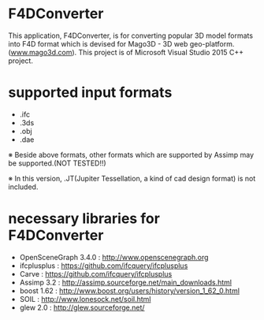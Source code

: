 # F4DConverter
This application, F4DConverter, is for converting popular 3D model formats into F4D format
which is devised for Mago3D - 3D web geo-platform. (www.mago3d.com).
This project is of Microsoft Visual Studio 2015 C++ project.

# supported input formats

- .ifc
- .3ds
- .obj
- .dae

※ Beside above formats, other formats which are supported by Assimp may be supported.(NOT TESTED!!)

※ In this version, .JT(Jupiter Tessellation, a kind of cad design format) is not included.

# necessary libraries for F4DConverter

- OpenSceneGraph 3.4.0 : http://www.openscenegraph.org
- ifcplusplus : https://github.com/ifcquery/ifcplusplus
- Carve : https://github.com/ifcquery/ifcplusplus
- Assimp 3.2 : http://assimp.sourceforge.net/main_downloads.html
- boost 1.62 : http://www.boost.org/users/history/version_1_62_0.html
- SOIL : http://www.lonesock.net/soil.html
- glew 2.0 : http://glew.sourceforge.net/

